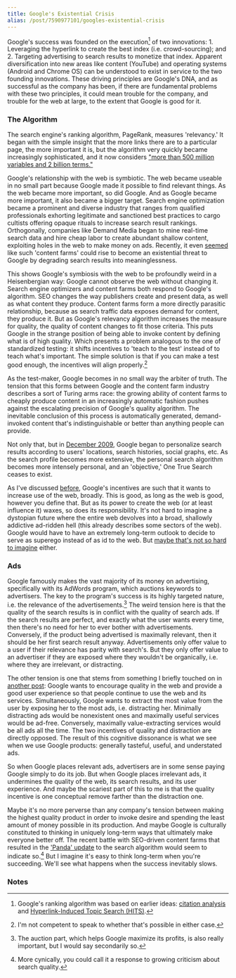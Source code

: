 ```yaml
---
title: Google's Existential Crisis
alias: /post/7590977101/googles-existential-crisis
---
```


Google's success was founded on the execution[^1] of two
innovations: 1. Leveraging the hyperlink to create the best index (i.e.
crowd-sourcing); and 2. Targeting advertising to search results to
monetize that index. Apparent diversification into new areas like
content (YouTube) and operating systems (Android and Chrome OS) can be
understood to exist in service to the two founding innovations. These
driving principles are Google's DNA, and as successful as the company
has been, if there are fundamental problems with these two principles,
it could mean trouble for the company, and trouble for the web at large,
to the extent that Google is good for it.

### The Algorithm

The search engine's ranking algorithm, PageRank, measures 'relevancy.'
It began with the simple insight that the more links there are to a
particular page, the more important it is, but the algorithm very
quickly became increasingly sophisticated, and it now considers ["more
than 500 million variables and 2 billion
terms."](http://en.wikipedia.org/wiki/PageRank#Description)

Google's relationship with the web is symbiotic. The web became useable
in no small part because Google made it possible to find relevant
things. As the web became more important, so did Google. And as Google
became more important, it also became a bigger target. Search engine
optimization became a prominent and diverse industry that ranges from
qualified professionals exhorting legitimate and sanctioned best
practices to cargo cultists offering opaque rituals to increase search
result rankings. Orthogonally, companies like Demand Media began to mine
real-time search data and hire cheap labor to create abundant shallow
content, exploiting holes in the web to make money on ads. Recently, it
even
[seemed](http://searchengineland.com/demand-medias-ipo-the-google-seo-aspects-48286)
like such 'content farms' could rise to become an existential threat to
Google by degrading search results into meaninglessness.

This shows Google's symbiosis with the web to be profoundly weird in a
Heisenbergian way: Google cannot observe the web without changing it.
Search engine optimizers and content farms both respond to Google's
algorithm. SEO changes the way publishers create and present data, as
well as what content they produce. Content farms form a more directly
parasitic relationship, because as search traffic data exposes demand
for content, they produce it. But as Google's relevancy algorithm
increases the measure for quality, the quality of content changes to fit
those criteria. This puts Google in the strange position of being able
to invoke content by defining what is of high quality. Which presents a
problem analogous to the one of standardized testing: it shifts
incentives to 'teach to the test' instead of to teach what's important.
The simple solution is that if you can make a test good enough, the
incentives will align properly.[^2]

As the test-maker, Google becomes in no small way the arbiter of truth.
The tension that this forms between Google and the content farm industry
describes a sort of Turing arms race: the growing ability of content
farms to cheaply produce content in an increasingly automatic fashion
pushes against the escalating precision of Google's quality algorithm.
The inevitable conclusion of this process is automatically generated,
demand-invoked content that's indistinguishable or better than anything
people can provide.

Not only that, but in [December
2009](http://searchengineland.com/google-now-personalizes-everyones-search-results-31195),
Google began to personalize search results according to users'
locations, search histories, social graphs, etc. As the search profile
becomes more extensive, the personal search algorithm becomes more
intensely personal, and an 'objective,' One True Search ceases to exist.

As I've discussed
[before](http://blog.byjoemoon.com/post/166900257/why-i-trust-google),
Google's incentives are such that it wants to increase use of the web,
broadly. This is good, as long as the web is good, however you define
that. But as its power to create the web (or at least influence it)
waxes, so does its responsibility. It's not hard to imagine a dystopian
future where the entire web devolves into a broad, shallowly addictive
ad-ridden hell (this already describes some sectors of the web). Google
would have to have an extremely long-term outlook to decide to serve as
superego instead of as id to the web. But [maybe that's not so hard to
imagine](http://searchengineland.com/video-inside-googles-self-driving-cars-66806)
either.

### Ads

Google famously makes the vast majority of its money on advertising,
specifically with its AdWords program, which auctions keywords to
advertisers. The key to the program's success is its highly targeted
nature, i.e. the relevance of the advertisements.[^3] The weird
tension here is that the quality of the search results is in conflict
with the quality of search ads. If the search results are perfect, and
exactly what the user wants every time, then there's no need for her to
ever bother with advertisements. Conversely, if the product being
advertised is maximally relevant, then it should be her first search
result anyway. Advertisements only offer value to a user if their
relevance has parity with search's. But they only offer value to an
advertiser if they are exposed where they wouldn't be organically, i.e.
where they are irrelevant, or distracting.

The other tension is one that stems from something I briefly touched on
in [another
post](http://blog.byjoemoon.com/post/6542036868/project-depth): Google
wants to encourage quality in the web and provide a good user experience
so that people continue to use the web and its services. Simultaneously,
Google wants to extract the most value from the user by exposing her to
the most ads, i.e. distracting her. Minimally distracting ads would be
nonexistent ones and maximally useful services would be ad-free.
Conversely, maximally value-extracting services would be all ads all the
time. The two incentives of quality and distraction are directly
opposed. The result of this cognitive dissonance is what we see when we
use Google products: generally tasteful, useful, and understated ads.

So when Google places relevant ads, advertisers are in some sense paying
Google simply to do its job. But when Google places irrelevant ads, it
undermines the quality of the web, its search results, and its user
experience. And maybe the scariest part of this to me is that the
quality incentive is one conceptual remove farther than the distraction
one.

Maybe it's no more perverse than any company's tension between making
the highest quality product in order to invoke desire and spending the
least amount of money possible in its production. And maybe Google is
culturally constituted to thinking in uniquely long-term ways that
ultimately make everyone better off. The recent battle with SEO-driven
content farms that resulted in the ['Panda'
update](http://searchengineland.com/why-google-panda-is-more-a-ranking-factor-than-algorithm-update-82564)
to the search algorithm would seem to indicate so.[^4] But I
imagine it's easy to think long-term when you're succeeding. We'll see
what happens when the success inevitably slows.

### Notes

[^1]: Google's ranking algorithm was based on earlier ideas: [citation
    analysis](http://en.wikipedia.org/wiki/Citation_analysis) and
    [Hyperlink-Induced Topic Search
    (HITS)](http://en.wikipedia.org/wiki/HITS_algorithm).
    

[^2]: I'm not competent to speak to whether that's possible in either
    case. 

[^3]: The auction part, which helps Google maximize its profits, is also
    really important, but I would say secondarily so.
    

[^4]: More cynically, you could call it a response to growing criticism
    about search quality. 
